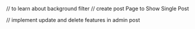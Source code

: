 // to learn about background filter 
// create post Page to Show Single Post 

// implement update and delete features in admin post